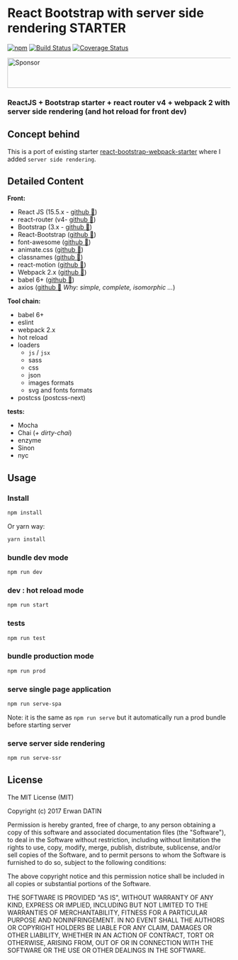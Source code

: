 React Bootstrap with server side rendering STARTER
==========
[![npm](https://img.shields.io/npm/l/express.svg?maxAge=2592000)](https://github.com/MacKentoch/react-bootstrap-webpack-starter)
[![Build Status](https://travis-ci.org/MacKentoch/react-bootstrap-webpack-ssr-starter.svg?branch=master)](https://travis-ci.org/MacKentoch/react-bootstrap-webpack-ssr-starter)
[![Coverage Status](https://coveralls.io/repos/github/MacKentoch/react-bootstrap-webpack-ssr-starter/badge.svg?branch=master)](https://coveralls.io/github/MacKentoch/react-bootstrap-webpack-ssr-starter?branch=master)


<a target='_blank' rel='nofollow' href='https://app.codesponsor.io/link/Mp96tCWH2KdajZuBzqB6jwj8/MacKentoch/react-bootstrap-webpack-ssr-starter'>
  <img alt='Sponsor' width='888' height='68' src='https://app.codesponsor.io/embed/Mp96tCWH2KdajZuBzqB6jwj8/MacKentoch/react-bootstrap-webpack-ssr-starter.svg' />
</a>

### ReactJS + Bootstrap starter + react router v4 + webpack 2 with server side rendering (and hot reload for front dev)

## Concept behind

This is a port of existing starter [react-bootstrap-webpack-starter](https://github.com/MacKentoch/react-bootstrap-webpack-starter) where I added `server side rendering`.

## Detailed Content

**Front:**
- React JS (15.5.x - [github :link:](https://github.com/facebook/react))
- react-router (v4- [github :link:](https://github.com/reactjs/react-router))
- Bootstrap (3.x - [github :link:](https://github.com/twbs/bootstrap))
- React-Bootstrap ([github :link:](https://github.com/react-bootstrap/react-bootstrap))
- font-awesome ([github :link:](https://github.com/FortAwesome/Font-Awesome))
- animate.css ([github :link:](https://github.com/daneden/animate.css))
- classnames ([github :link:](https://github.com/JedWatson/classnames))
- react-motion ([github :link:](https://github.com/chenglou/react-motion))
- Webpack 2.x ([github :link:](https://github.com/webpack/webpack))
- babel 6+ ([github :link:](https://github.com/babel/babel))
- axios ([github :link:](https://github.com/mzabriskie/axios) *Why: simple, complete, isomorphic ...*)

**Tool chain:**
- babel 6+
- eslint
- webpack 2.x
- hot reload
- loaders
  - `js` / `jsx`
  - sass
  - css
  - json
  - images formats
  - svg and fonts formats
- postcss (postcss-next)

**tests:**
- Mocha
- Chai (*+ dirty-chai*)
- enzyme
- Sinon
- nyc


## Usage

### Install

```bash
npm install
```

Or yarn way:

```bash
yarn install
```
### bundle dev mode

```bash
npm run dev
```

### dev : hot reload mode

```bash
npm run start
```

### tests

```bash
npm run test
```

### bundle production mode


```bash
npm run prod
```

### serve single page application

```bash
npm run serve-spa
```
 Note: it is the same as `npm run serve` but it automatically run a prod bundle before starting server

### serve server side rendering

```bash
npm run serve-ssr
```

## License

The MIT License (MIT)

Copyright (c) 2017 Erwan DATIN

Permission is hereby granted, free of charge, to any person obtaining a copy of this software and associated documentation files (the "Software"), to deal in the Software without restriction, including without limitation the rights to use, copy, modify, merge, publish, distribute, sublicense, and/or sell copies of the Software, and to permit persons to whom the Software is furnished to do so, subject to the following conditions:

The above copyright notice and this permission notice shall be included in all copies or substantial portions of the Software.

THE SOFTWARE IS PROVIDED "AS IS", WITHOUT WARRANTY OF ANY KIND, EXPRESS OR IMPLIED, INCLUDING BUT NOT LIMITED TO THE WARRANTIES OF MERCHANTABILITY, FITNESS FOR A PARTICULAR PURPOSE AND NONINFRINGEMENT. IN NO EVENT SHALL THE AUTHORS OR COPYRIGHT HOLDERS BE LIABLE FOR ANY CLAIM, DAMAGES OR OTHER LIABILITY, WHETHER IN AN ACTION OF CONTRACT, TORT OR OTHERWISE, ARISING FROM, OUT OF OR IN CONNECTION WITH THE SOFTWARE OR THE USE OR OTHER DEALINGS IN THE SOFTWARE.
